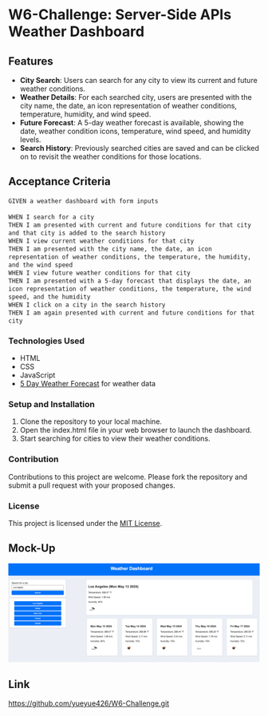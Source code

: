 # W6-Challenge: Server-Side APIs Weather Dashboard

## Features

- **City Search**: Users can search for any city to view its current and future weather conditions.
- **Weather Details**: For each searched city, users are presented with the city name, the date, an icon representation of weather conditions, temperature, humidity, and wind speed.
- **Future Forecast**: A 5-day weather forecast is available, showing the date, weather condition icons, temperature, wind speed, and humidity levels.
- **Search History**: Previously searched cities are saved and can be clicked on to revisit the weather conditions for those locations.

## Acceptance Criteria

```
GIVEN a weather dashboard with form inputs

WHEN I search for a city
THEN I am presented with current and future conditions for that city and that city is added to the search history
WHEN I view current weather conditions for that city
THEN I am presented with the city name, the date, an icon representation of weather conditions, the temperature, the humidity, and the wind speed
WHEN I view future weather conditions for that city
THEN I am presented with a 5-day forecast that displays the date, an icon representation of weather conditions, the temperature, the wind speed, and the humidity
WHEN I click on a city in the search history
THEN I am again presented with current and future conditions for that city
```
### Technologies Used

- HTML
- CSS
- JavaScript
- [5 Day Weather Forecast](https://openweathermap.org/forecast5) for weather data


### Setup and Installation

1. Clone the repository to your local machine.
2. Open the index.html file in your web browser to launch the dashboard.
3. Start searching for cities to view their weather conditions.

### Contribution

Contributions to this project are welcome. Please fork the repository and submit a pull request with your proposed changes.

### License

This project is licensed under the [MIT License](https://chatgpt.com/c/LICENSE.md).

## Mock-Up
![alt text](assets/image.png)

## Link
https://github.com/yueyue426/W6-Challenge.git